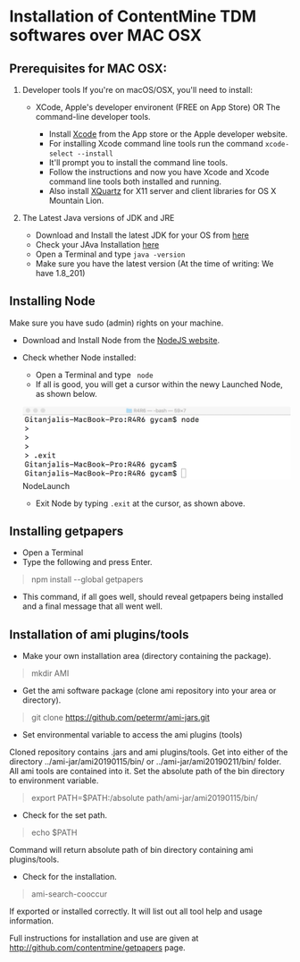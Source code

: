 # Installation of ContentMine TDM softwares over MAC OSX

## Prerequisites for MAC OSX: 
1. Developer tools
If you're on macOS/OSX, you'll need to install:
   - XCode, Apple's developer environent (FREE on App Store) OR The command-line developer tools.

      - Install <a href= https://developer.apple.com/xcode/>Xcode</a> from the App store or the Apple developer website.
      - For installing Xcode command line tools run the command
         <code>xcode-select --install</code>
      - It'll prompt you to install the command line tools. 
      - Follow the instructions and now you have Xcode and Xcode command            line tools both installed and running.
      - Also install <a href=https://www.xquartz.org/>XQuartz</a> for X11 server and client libraries for OS X Mountain Lion.

2. The Latest Java versions of JDK and JRE
      - Download and Install the latest JDK for your OS from <a href=https://www.oracle.com/technetwork/java/javase/downloads/jdk8-downloads-2133151.html>here</a>
      - Check your JAva Installation <a href=https://www.java.com/en/download/help/version_manual.xml>here</a>
      - Open a Terminal and type <code>java -version</code>
      - Make sure you have the latest version (At the time of writing: We have 1.8_201)

## Installing Node 

Make sure you have sudo (admin) rights on your machine. 

   - Download and Install Node from the <a href=https://nodejs.org/en/download/>NodeJS website</a>.  
   - Check whether Node installed: 
        - Open a Terminal and type <code> node</code>
        - If all is good, you will get a cursor within the newy Launched Node, as shown below.
        
        <img src=/installation/mac/node1.png/>NodeLaunch</img>
        - Exit Node by typing <code>.exit</code> at the cursor, as shown above.
  
  ## Installing getpapers 
  - Open a Terminal
  - Type the following and press Enter.
  
>npm install --global getpapers

   - This command, if all goes well, should reveal getpapers being installed and a final message that all went well.
   
## Installation of ami plugins/tools

- Make your own installation area (directory containing the package).
   
> mkdir AMI

- Get the ami software package (clone ami repository into your area or directory).  

> git clone https://github.com/petermr/ami-jars.git

- Set environmental variable to access the ami plugins (tools)

Cloned repository contains .jars and ami plugins/tools. Get into either of the directory ../ami-jar/ami20190115/bin/ or 
../ami-jar/ami20190211/bin/ folder. All ami tools are contained into it. Set the absolute path of the bin directory to environment variable.

> export PATH=$PATH:/absolute path/ami-jar/ami20190115/bin/


- Check for the set path.

> echo $PATH

Command will return absolute path of bin directory containing ami plugins/tools.

- Check for the installation.

> ami-search-cooccur

If exported or installed correctly. It will list out all tool help and usage information.


Full instructions for installation and use are given at http://github.com/contentmine/getpapers page. 

